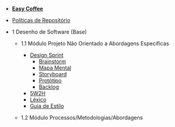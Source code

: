 - [<b>Easy Coffee</b>](/)
- [Políticas de Repositório](/politicas/politicas.md)

- 1 Desenho de Software (Base)
    - 1.1 Módulo Projeto Não Orientado a Abordagens Específicas

        - [Design Sprint](/entrega1/desing_sprint/design_sprint.md)
            - [Brainstorm](/entrega1/desing_sprint/brainstorm.md)
        	- [Mapa Mental](/entrega1/desing_sprint/mapa_mental.md)
        	- [Storyboard](/entrega1/desing_sprint/Storyboard.md)
            - [Protótipo](entrega1/prototipo.md)
            - [Backlog](entrega1/backlog.md)
        - [5W2H](/entrega1/5w2h.md)
        - [Léxico](/entrega1/lexico.md)
        - [Guia de Estilo](entrega1/guia_de_estilo.md)
        
    - 1.2 Módulo Processos/Metodologias/Abordagens

